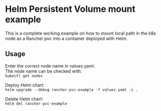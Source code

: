 # Helm Persistent Volume mount example

This is a complete working example on how to mount local path in the k8s node as a Rancher pvc into a container deployed with Helm.


## Usage

Enter the correct node name in values.yaml.<br>
The node name can be checked with:<br>
```kubectl get nodes```

Deploy Helm chart:<br>
```helm upgrade --debug rancher-pvc-example -f values.yaml -i .```

Delete Helm chart:<br>
```helm del rancher-pvc-example```

